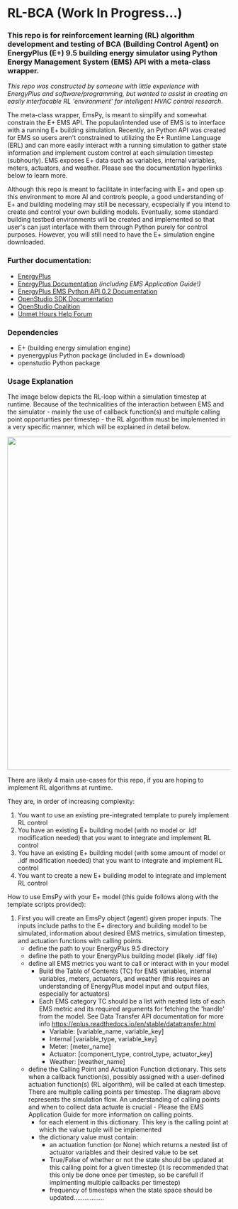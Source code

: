  # RL-BCA (Work In Progress...)
### This repo is for reinforcement learning (RL) algorithm development and testing of BCA (Building Control Agent) on EnergyPlus (E+) 9.5 building energy simulator using Python Energy Management System (EMS) API with a meta-class wrapper.

*This repo was constructed by someone with little experience with EnergyPlus and software/programming, but wanted to assist in creating an easily interfacable RL 'environment' for intelligent HVAC control research.* 

The meta-class wrapper, EmsPy, is meant to simplify and somewhat constrain the E+ EMS API. The popular/intended use of EMS is to interface with a running E+ building simulation. Recently, an Python API was created for EMS so users aren't constrained to utilizing the E+ Runtime Language (ERL) and can more easily interact with a running simulation to gather state information and implement custom control at each simulation timestep (subhourly).
EMS exposes E+ data such as variables, internal variables, meters, actuators, and weather. Please see the documentation hyperlinks below to learn more. 

Although this repo is meant to facilitate in interfacing with E+ and open up this environment to more AI and controls people, a good understanding of E+ and building modeling may still be necessary, ecspecially if you intend to create and control your own building models. Eventually, some standard building testbed environments will be created and implemented so that user's can just interface with them through Python purely for control purposes. However, you will still need to have the E+ simulation engine downloaded. 

### Further documentation:
- [EnergyPlus](https://energyplus.net/)
- [EnergyPlus Documentation](https://energyplus.net/documentation) *(including EMS Application Guide!)*
- [EnergyPlus EMS Python API 0.2 Documentation](https://energyplus.readthedocs.io/en/stable/api.html)
- [OpenStudio SDK Documentation](http://nrel.github.io/OpenStudio-user-documentation/)
- [OpenStudio Coalition](https://openstudiocoalition.org/)
- [Unmet Hours Help Forum](https://unmethours.com/questions/)

### Dependencies
- E+ (building energy simulation engine)
- pyenergyplus Python package (included in E+ download)
- openstudio Python package

### Usage Explanation

The image below depicts the RL-loop within a simulation timestep at runtime. Because of the technicalities of the interaction between EMS and the simulator - mainly the use of callback function(s) and multiple calling point opportunties per timestep - the RL algorithm must be implemented in a very specific manner, which will be explained in detail below. 

<img src="https://user-images.githubusercontent.com/65429130/119517258-764bbc00-bd45-11eb-97bf-1af9ab0444cb.png" width = "750"> 

There are likely 4 main use-cases for this repo, if you are hoping to implement RL algorithms at runtime.

They are, in order of increasing complexity:
1. You want to use an existing pre-integrated template to purely implement RL control
2. You have an existing E+ building model (with no model or .idf modification needed) that you want to integrate and implement RL control
3. You have an existing E+ building model (with some amount of model or .idf modification needed) that you want to integrate and implement RL control
4. You want to create a new E+ building model to integrate and implement RL control

How to use EmsPy with your E+ model (this guide follows along with the template scripts provided):

1. First you will create an EmsPy object (agent) given proper inputs. The inputs include paths to the E+ directory and
building model to be simulated, information about desired EMS metrics, simulation timestep, and actuation functions with 
calling points.  
    - define the path to your EnergyPlus 9.5 directory
    - define the path to your EnergyPlus building model (likely .idf file)
    - define all EMS metrics you want to call or interact with in your model
        - Build the Table of Contents (TC) for EMS variables, internal variables, meters, actuators, and weather 
        (this requires an understanding of EnergyPlus model input and output files, especially for actuators)
        - Each EMS category TC should be a list with nested lists of each EMS metric and its required arguments for
        fetching the 'handle' from the model. See Data Transfer API documentation for more info https://eplus.readthedocs.io/en/stable/datatransfer.html
            - Variable: [variable_name, variable_key]
            - Internal [variable_type, variable_key]
            - Meter: [meter_name]
            - Actuator: [component_type, control_type, actuator_key]
            - Weather: [weather_name]
    - define the Calling Point and Actuation Function dictionary. This sets when a callback function(s), possibly assigned with
    a user-defined actuation function(s) (RL algorithm), will be called at each timestep. There are multiple calling points per
    timestep. The diagram above represents the simulation flow. An understanding of calling points and when to collect data
    actuate is crucial - Please the EMS Application Guide for more information on calling points.
        - for each element in this dictionary. This key is the calling point at which the value tuple will be implemented
        - the dictionary value must contain:
            - an actuation function (or None) which returns a nested list of actuator variables and their desired value to be set
            - True/False of whether or not the state should be updated at this calling point for a given timestep (it is
            recommended that this only be done once per timestep, so be carefull if implmenting multiple callbacks per timestep)
            - frequency of timesteps when the state space should be updated.................
    